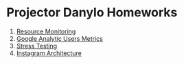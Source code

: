 # Projector Danylo Homeworks

1. [Resource Monitoring](https://github.com/Soures888/prjct_homeworks/tree/main/resource_monitoring)
2. [Google Analytic Users Metrics](https://github.com/Soures888/prjct_homeworks/tree/main/google_analytics)
3. [Stress Testing](https://github.com/Soures888/prjct_homeworks/tree/main/stress_testing)
4. [Instagram Architecture](https://github.com/Soures888/prjct_homeworks/tree/main/instagram_architecture)